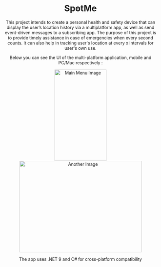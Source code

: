 
<h1 align="center">SpꙩtMe</h1>

<div> </div>
<p align="center">
This project intends to create a personal health and safety device that can display the user’s location history via a multiplatform app, as well as send event-driven messages to a subscribing app.
The purpose of this project is to provide timely assistance in case of emergencies when every second counts. 
It can also help in tracking user's location at every x intervals for user's own use. 
</p>

<div> </div>
<div> </div>
<p align="center">Below you can see the UI of the multi-platform application, mobile and PC/Mac respectively :</p>

<p align="center">
  <img src="/img/SpotMeScreenshot1.png" alt="Main Menu Image" width="170" height="300">
  <img src="/img/SpotMeScreenshot2.png" alt="Another Image" width="400" height="300">
</p>

<p align="center">The app uses .NET 9 and C# for cross-platform compatibility </p>



